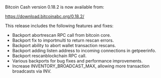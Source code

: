 Bitcoin Cash version 0.18.2 is now available from:

  <https://download.bitcoinabc.org/0.18.2/>

This release includes the following features and fixes:
 - Backport abortrescan RPC call from bitcoin core.
 - Backport fix to importmulti to return rescan errors.
 - Backport ability to abort wallet transaction rescans.
 - Backport adding listen address to incoming connections in getpeerinfo.
 - Backport rescanblockchain RPC call.
 - Various backports for bug fixes and performance improvements.
 - Increase INVENTORY_BROADCAST_MAX, allowing more transaction broadcasts via INV.

